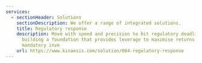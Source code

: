 ```yaml
---
services:
  - sectionHeader: Solutions
    sectionDescription: We offer a range of integrated solutions.
    title: Regulatory response
    description: Move with speed and precision to hit regulatory deadlines whilst
      building a foundation that provides leverage to maximise returns on
      mandatory inve
    url: https://www.kinaesis.com/solution/004-regulatory-response
---
```

